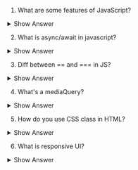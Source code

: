 1. What are some features of JavaScript?

<details> <summary>Show Answer</summary>
 
<blockquote>

JavaScript is a popular programming language used for both front-end and back-end development. Here are some of its key features:

**1. Object-oriented:** JavaScript is an object-oriented programming language, which means it uses objects to represent and manipulate data.

**2. Dynamic:** JavaScript is a dynamic language, which means that variables can be declared and assigned without specifying a data type.

**3. Interpreted:** JavaScript is an interpreted language, which means that code is executed directly by the browser or runtime environment without the need for compilation.

**4. Event-driven:** JavaScript is an event-driven language, which means that it responds to user actions such as clicks and scrolls by executing specific code.

**5. Versatile:** JavaScript can be used for both front-end and back-end development, allowing developers to build full-stack applications.

**6. Cross-platform:** JavaScript can run on a variety of platforms, including web browsers, servers, and mobile devices.

**7. Large ecosystem:** JavaScript has a large ecosystem of libraries and frameworks, including React, Angular, and Node.js, that make it easier to build complex applications.

In summary, JavaScript is an object-oriented, dynamic, interpreted, event-driven, versatile, cross-platform language that is easy to learn and has a large ecosystem of libraries and frameworks.


  
</blockquote>

</details>

2. What is async/await in javascript?

<details> <summary>Show Answer</summary>
 
<blockquote>

- Async/await is a feature in JavaScript that allows asynchronous code to be written in a synchronous style, making it easier to read and write
- In traditional asynchronous JavaScript programming, callbacks and promises are used to handle asynchronous code. However, this can lead to callback hell or deeply nested promise chains, which can make code difficult to read and maintain.
- Async/await provides a way to write asynchronous code that looks and behaves like synchronous code. It allows the use of the async keyword to define a function that returns a promise, and the await keyword to pause the execution of the function until the promise is resolved or rejected.
  
</blockquote>

</details>

3. Diff between == and === in JS?

<details> <summary>Show Answer</summary>
 
<blockquote>

In JavaScript, "==" and "===" are both comparison operators, but they have different behavior.

- The "==" operator is known as the equality operator and compares the values on either side for equality, after performing type coercion if necessary. This means that if the values are of different types, JavaScript will try to convert one of them to match the other before performing the comparison. 

For example:

```js
1 == '1' // true
```

In this example, the string '1' is converted to a number before the comparison is made.

- The "===" operator is known as the strict equality operator and compares the values on either side for equality without performing type coercion. This means that the values must be of the same type to be considered equal. For example:

```js
1 === '1' // false
```
In this example, the values are of different types, so they are not considered equal.

- In general, it is recommended to use the "===" operator whenever possible, as it avoids unexpected behavior that can result from type coercion. However, there may be cases where the "==" operator is more appropriate, such as when comparing values of different types that can be safely coerced, or when comparing values that may be null or undefined.
</blockquote>

</details>

4. What's a mediaQuery?

<details> <summary>Show Answer</summary>
 
<blockquote>

- A media query is a feature in CSS that allows styles to be applied based on the characteristics of the device or screen on which a web page is being viewed. With media queries, web developers can create responsive designs that adapt to different screen sizes and devices.

- A media query consists of a media type, such as "screen" or "print", and one or more expressions that define the characteristics of the device, such as its width or resolution.
  
</blockquote>

</details>

5. How do you use CSS class in HTML?

<details> <summary>Show Answer</summary>
 
<blockquote>

To use a CSS class in HTML, you need to define the class in a CSS stylesheet and then apply it to the HTML element using the class attribute. 

example:

1. Define the CSS class in a stylesheet:
```css
.my-class {
  font-size: 16px;
  color: #333;
}
```
2. Apply the class to an HTML element using the class attribute:

```html
<p class="my-class">This text will be styled using the "my-class" CSS class.</p>
```
In this example, the CSS class "my-class" is defined in a stylesheet with the font-size and color properties. Then, the class is applied to a paragraph element using the class attribute, which styles the text inside the element according to the properties defined in the CSS class.

  
</blockquote>

</details>

6. What is responsive UI?

<details> <summary>Show Answer</summary>
 
<blockquote>
  
  Responsive UI (User Interface) is an approach to designing and developing user interfaces that provide an optimal viewing and interaction experience across a wide range of devices and screen sizes. The goal is to ensure that the user interface adapts to the device on which it is being viewed.

</blockquote>

</details>

